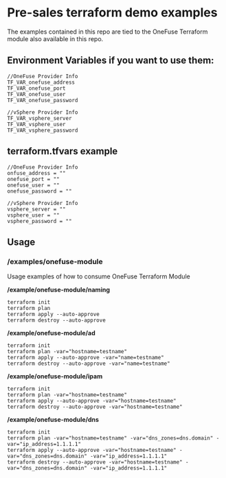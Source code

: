 # Pre-sales terraform demo examples

The examples contained in this repo are tied to the OneFuse Terraform module also available in this repo.

## Environment Variables if you want to use them:

```
//OneFuse Provider Info
TF_VAR_onefuse_address
TF_VAR_onefuse_port
TF_VAR_onefuse_user
TF_VAR_onefuse_password

//vSphere Provider Info
TF_VAR_vsphere_server
TF_VAR_vsphere_user
TF_VAR_vsphere_password
```

## terraform.tfvars example

```
//OneFuse Provider Info
onfuse_address = ""
onefuse_port = ""
onefuse_user = ""
onefuse_password = ""

//vSphere Provider Info
vsphere_server = ""
vsphere_user = ""
vsphere_password = ""
```

## Usage

### /examples/onefuse-module

Usage examples of how to consume OneFuse Terraform Module

**/example/onefuse-module/naming**

```
terraform init
terraform plan
terraform apply --auto-approve
terraform destroy --auto-approve
```

**/example/onefuse-module/ad**

```
terraform init
terraform plan -var="hostname=testname" 
terraform apply --auto-approve -var="name=testname"
terraform destroy --auto-approve -var="name=testname"
```

**/example/onefuse-module/ipam**

```
terraform init
terraform plan -var="hostname=testname" 
terraform apply --auto-approve -var="hostname=testname"
terraform destroy --auto-approve -var="hostname=testname"
```

**/example/onefuse-module/dns**

```
terraform init
terraform plan -var="hostname=testname" -var="dns_zones=dns.domain" -var="ip_address=1.1.1.1"
terraform apply --auto-approve -var="hostname=testname" -var="dns_zones=dns.domain" -var="ip_address=1.1.1.1"
terraform destroy --auto-approve -var="hostname=testname" -var="dns_zones=dns.domain" -var="ip_address=1.1.1.1"
```